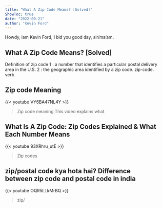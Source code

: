 ```yaml
---
title: "What A Zip Code Means? [Solved]"
ShowToc: true 
date: "2022-09-21"
author: "Kevin Ford" 
---
```


Howdy, iam Kevin Ford, I bid you good day, sir/ma’am.
## What A Zip Code Means? [Solved]
Definition of zip code 1 : a number that identifies a particular postal delivery area in the U.S. 2 : the geographic area identified by a zip code. zip-code. verb.

## Zip code Meaning
{{< youtube VY6BA47NL4Y >}}
>Zip code meaning This video explains what 

## What Is A Zip Code: Zip Codes Explained & What Each Number Means
{{< youtube 93XRhru_utE >}}
>Zip codes

## zip/postal code kya hota hai? Difference between zip code and postal code in india
{{< youtube OQR5LLkMrBQ >}}
>zip/

